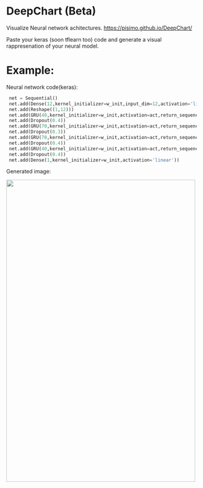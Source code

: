 # DeepChart (Beta)
Visualize Neural network achitectures.
https://pisimo.github.io/DeepChart/

Paste your keras (soon tflearn too) code and generate a visual rappresenation of your neural model.

<h1>Example:</h1>
Neural network code(keras):

```python
 net = Sequential()
 net.add(Dense(12,kernel_initializer=w_init,input_dim=12,activation='linear'))
 net.add(Reshape((1,12)))
 net.add(GRU(40,kernel_initializer=w_init,activation=act,return_sequences=True))
 net.add(Dropout(0.4))
 net.add(GRU(70,kernel_initializer=w_init,activation=act,return_sequences=True))
 net.add(Dropout(0.3))
 net.add(GRU(70,kernel_initializer=w_init,activation=act,return_sequences=True))
 net.add(Dropout(0.4))
 net.add(GRU(40,kernel_initializer=w_init,activation=act,return_sequences=False))
 net.add(Dropout(0.4))
 net.add(Dense(1,kernel_initializer=w_init,activation='linear'))
```

Generated image:

<img width=500 height=800 src="https://cloud.githubusercontent.com/assets/17238972/25045757/1fb9e1c6-212e-11e7-80db-acb4665d4dbb.png">
